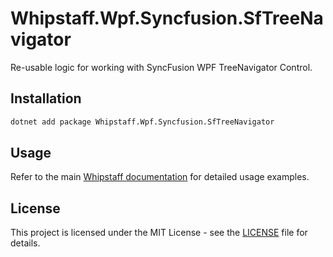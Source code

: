 # Whipstaff.Wpf.Syncfusion.SfTreeNavigator

Re-usable logic for working with SyncFusion WPF TreeNavigator Control.

## Installation

```bash
dotnet add package Whipstaff.Wpf.Syncfusion.SfTreeNavigator
```

## Usage

Refer to the main [Whipstaff documentation](https://github.com/dpvreony/whipstaff) for detailed usage examples.

## License

This project is licensed under the MIT License - see the [LICENSE](https://github.com/dpvreony/whipstaff/blob/main/LICENSE) file for details.
